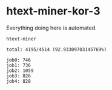 # htext-miner-kor-3

Everything doing here is automated.

```
htext-miner

total: 4195/4514 (92.93309703145769%)

job0: 746
job1: 736
job2: 1059
job3: 826
job4: 828
```